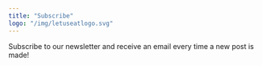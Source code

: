```yaml
---
title: "Subscribe"
logo: "/img/letuseatlogo.svg"
---
```


Subscribe to our newsletter and receive an email every time a new post is made!